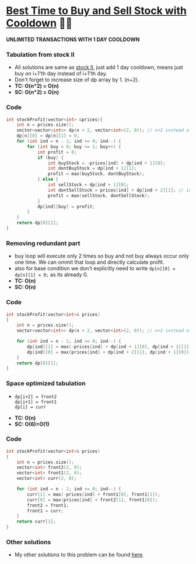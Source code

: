 # [Best Time to Buy and Sell Stock with Cooldown](https://www.codingninjas.com/codestudio/problems/highway-billboards_3125969?source=youtube&campaign=striver_dp_videos&utm_source=youtube&utm_medium=affiliate&utm_campaign=striver_dp_videos) 🌟🌟

**UNLIMITED TRANSACTIONS WITH 1 DAY COOLDOWN**

### Tabulation from stock II

-   All solutions are same as [stock II](./36_BestTimeToBuyAndSellStockII.md), just add 1 day cooldown, means just buy on i+1'th day instead of i+1'th day.
-   Don't forget to increase size of dp array by 1. (n+2).
-   **TC: O(n\*2) = O(n)**
-   **SC: O(n\*2) = O(n)**

### Code

```cpp
int stockProfit(vector<int> &prices){
    int n = prices.size();
    vector<vector<int>> dp(n + 2, vector<int>(2, 0)); // n+2 instead of n+1
    dp[n][0] = dp[n][1] = 0;
    for (int ind = n - 1; ind >= 0; ind--) {
        for (int buy = 0; buy <= 1; buy++) {
            int profit = 0;
            if (buy) {
                int buyStock = -prices[ind] + dp[ind + 1][0];
                int dontBuyStock = dp[ind + 1][1];
                profit = max(buyStock, dontBuyStock);
            } else {
                int sellStock = dp[ind + 1][0];
                int dontSellStock = prices[ind] + dp[ind + 2][1]; // ind+2 instead of ind+1
                profit = max(sellStock, dontSellStock);
            }
            dp[ind][buy] = profit;
        }
    }
    return dp[0][1];
}
```

### Removing redundant part

-   buy loop will execute only 2 times so buy and not buy always occur only one time. We can ommit that loop and directly calculate profit.
-   also for base condition we don't explicitly need to write `dp[n][0] = dp[n][1] = 0;` as its already 0.
-   **TC: O(n)**
-   **SC: O(n)**

### Code

```cpp
int stockProfit(vector<int>& prices)
{
    int n = prices.size();
    vector<vector<int>> dp(n + 2, vector<int>(2, 0)); // n+2 instead of n+1

    for (int ind = n - 1; ind >= 0; ind--) {
        dp[ind][1] = max(-prices[ind] + dp[ind + 1][0], dp[ind + 1][1]);
        dp[ind][0] = max(prices[ind] + dp[ind + 2][1], dp[ind + 1][0]); // ind+2
    }
    return dp[0][1];
}

```

### Space optimized tabulation

-   ```
    dp[i+2] = front2
    dp[i+1] = front1
    dp[i] = curr
    ```
-   **TC: O(n)**
-   **SC: O(6)=O(1)**

### Code

```cpp
int stockProfit(vector<int>& prices)
{
    int n = prices.size();
    vector<int> front2(2, 0);
    vector<int> front1(2, 0);
    vector<int> curr(2, 0);

    for (int ind = n - 1; ind >= 0; ind--) {
        curr[1] = max(-prices[ind] + front1[0], front1[1]);
        curr[0] = max(prices[ind] + front2[1], front1[0]);
        front2 = front1;
        front1 = curr;
    }
    return curr[1];
}
```

### Other solutions

-   My other solutions to this problem can be found [here](../../Leetcode/309_bestTimeToBuyAndSellStockWithCooldown.md).
